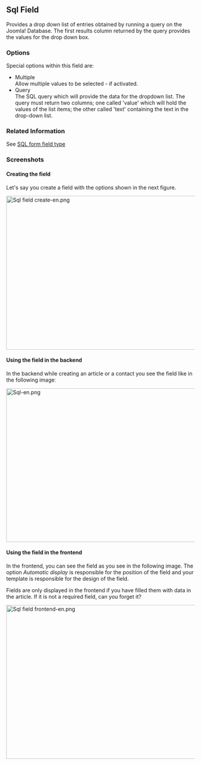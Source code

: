 <!-- Filename: J3.x:Adding_custom_fields/Sql_Field / Display title: Adding custom fields/Sql Field -->

## Sql Field

Provides a drop down list of entries obtained by running a query on the
Joomlaǃ Database. The first results column returned by the query
provides the values for the drop down box.

### Options

Special options within this field are:

- Multiple  
  Allow multiple values to be selected - if activated.
- Query  
  The SQL query which will provide the data for the dropdown list. The
  query must return two columns; one called 'value' which will hold the
  values of the list items; the other called 'text' containing the text
  in the drop-down list.

### Related Information

See [SQL form field
type](https://docs.joomla.org/SQL_form_field_type "Special:MyLanguage/SQL form field type")

### Screenshots

#### Creating the field

Let's say you create a field with the options shown in the next figure.

<img
src="https://docs.joomla.org/images/thumb/c/cf/Sql_field_create-en.png/800px-Sql_field_create-en.png"
decoding="async"
srcset="https://docs.joomla.org/images/thumb/c/cf/Sql_field_create-en.png/1200px-Sql_field_create-en.png 1.5x, https://docs.joomla.org/images/c/cf/Sql_field_create-en.png 2x"
data-file-width="1291" data-file-height="661" width="800" height="410"
alt="Sql field create-en.png" />

#### Using the field in the backend

In the backend while creating an article or a contact you see the field
like in the following imageː

<img
src="https://docs.joomla.org/images/thumb/4/4a/Sql-en.png/800px-Sql-en.png"
decoding="async"
srcset="https://docs.joomla.org/images/thumb/4/4a/Sql-en.png/1200px-Sql-en.png 1.5x, https://docs.joomla.org/images/4/4a/Sql-en.png 2x"
data-file-width="1291" data-file-height="661" width="800" height="410"
alt="Sql-en.png" />

#### Using the field in the frontend

In the frontend, you can see the field as you see in the following
image. The option *Automatic display* is responsible for the position of
the field and your template is responsible for the design of the
field.

Fields are only displayed in the frontend if you have filled them with
data in the article. If it is not a required field, can you forget it?

<img
src="https://docs.joomla.org/images/thumb/6/66/Sql_field_frontend-en.png/800px-Sql_field_frontend-en.png"
decoding="async"
srcset="https://docs.joomla.org/images/thumb/6/66/Sql_field_frontend-en.png/1200px-Sql_field_frontend-en.png 1.5x, https://docs.joomla.org/images/6/66/Sql_field_frontend-en.png 2x"
data-file-width="1291" data-file-height="661" width="800" height="410"
alt="Sql field frontend-en.png" />
